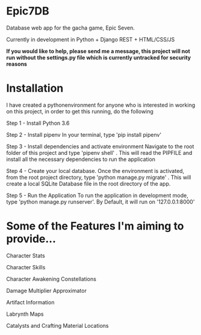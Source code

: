 # Epic7DB
Database web app for the gacha game, Epic Seven.

Currently in development in Python + Django REST + HTML/CSS/JS

__If you would like to help, please send me a message, this project will not run without the settings.py file which is currently untracked for security reasons__

# Installation

I have created a pythonenvironment for anyone who is interested in working on this project, in order to get this running, do the following

Step 1 - Install Python 3.6

Step 2  - Install pipenv
In your terminal, type 'pip install pipenv'

Step 3 - Install dependencies and activate environment
Navigate to the root folder of this project and type 'pipenv shell' . This will read the PIPFILE and install all the necessary dependencies to run the application

Step 4 - Create your local database.
Once the environment is activated, from the root project directory, type 'python manage.py migrate' . This will create a local SQLite Database file in the root directory of the app.

Step 5 - Run the Application
To run the application in development mode, type 'python manage.py runserver'. By Default, it will run on '127.0.0.1:8000'


# Some of the Features I'm aiming to provide...

Character Stats

Character Skills

Character Awakening Constellations

Damage Multiplier Approximator

Artifact Information

Labrynth Maps

Catalysts and Crafting Material Locations

